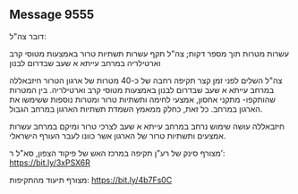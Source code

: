 ## Message 9555

דובר צה"ל:

עשרות מטרות תוך מספר דקות; צה"ל תקף עשרות תשתיות טרור באמצעות מטוסי קרב וארטילריה במרחב עייתא א שעב שבדרום לבנון

צה"ל השלים לפני זמן קצר תקיפה רחבה של כ-40 מטרות של ארגון הטרור חיזבאללה במרחב עייתא א שעב שבדרום לבנון באמצעות מטוסי קרב וארטילריה. בין המטרות שהותקפו- מתקני אחסון, אמצעי לחימה ותשתיות טרור ומטרות נוספות ששימשו את הארגון במרחב. כל זאת, כחלק ממאמץ השמדת תשתיות הארגון במרחב הגבול. 

חיזבאללה עושה שימוש נרחב במרחב עייתא א שעב לצרכי טרור ומיקם במרחב עשרות אמצעים ותשתיות טרור של הארגון אשר כוונו לעבר העורף הישראלי. 

מצורף סינק של רע"ן תקיפה במרכז האש של פיקוד הצפון, סא"ל ר’: https://bit.ly/3xPSX6R

מצורף תיעוד מהתקיפות: https://bit.ly/4b7Fs0C

